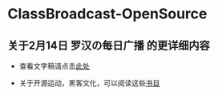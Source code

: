 # ClassBroadcast-OpenSource
关于2月14日 罗汉の每日广播 的更详细内容
---
- 查看文字稿请点击[此处](./文字稿.md)

- 关于开源运动，黑客文化，可以阅读这些[书目](./拓展书籍.md)
